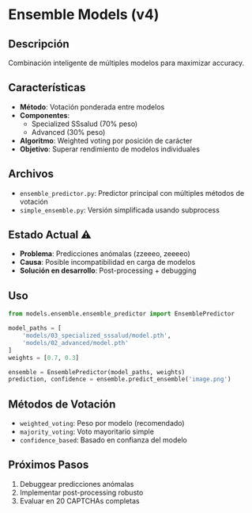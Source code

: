 # Ensemble Models (v4)

## Descripción
Combinación inteligente de múltiples modelos para maximizar accuracy.

## Características
- **Método**: Votación ponderada entre modelos
- **Componentes**: 
  - Specialized SSsalud (70% peso)
  - Advanced (30% peso)
- **Algoritmo**: Weighted voting por posición de carácter
- **Objetivo**: Superar rendimiento de modelos individuales

## Archivos
- `ensemble_predictor.py`: Predictor principal con múltiples métodos de votación
- `simple_ensemble.py`: Versión simplificada usando subprocess

## Estado Actual ⚠️
- **Problema**: Predicciones anómalas (zzeeeo, zeeeeo)
- **Causa**: Posible incompatibilidad en carga de modelos
- **Solución en desarrollo**: Post-processing + debugging

## Uso
```python
from models.ensemble.ensemble_predictor import EnsemblePredictor

model_paths = [
    'models/03_specialized_sssalud/model.pth',
    'models/02_advanced/model.pth'
]
weights = [0.7, 0.3]

ensemble = EnsemblePredictor(model_paths, weights)
prediction, confidence = ensemble.predict_ensemble('image.png')
```

## Métodos de Votación
- `weighted_voting`: Peso por modelo (recomendado)
- `majority_voting`: Voto mayoritario simple
- `confidence_based`: Basado en confianza del modelo

## Próximos Pasos
1. Debuggear predicciones anómalas
2. Implementar post-processing robusto
3. Evaluar en 20 CAPTCHAs completas
